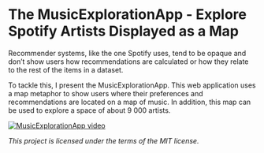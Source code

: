 # The MusicExplorationApp - Explore Spotify Artists Displayed as a Map
Recommender systems, like the one Spotify uses, tend to be opaque and don’t show users how recommendations are calculated or how they relate to the rest of the items in a dataset.

To tackle this, I present the MusicExplorationApp. This web application uses a map metaphor to show users where their preferences and recommendations are located on a map of music. In addition, this map can be used to explore a space of about 9 000 artists.

[![MusicExplorationApp video](https://img.youtube.com/vi/chKq1_lxePM/maxresdefault.jpg)](https://youtu.be/chKq1_lxePM)

*This project is licensed under the terms of the MIT license.*
